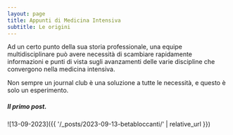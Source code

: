 ```yaml
---
layout: page
title: Appunti di Medicina Intensiva
subtitle: Le origini
---
```


Ad un certo punto della sua storia professionale, una equipe multidisciplinare può avere necessità di scambiare rapidamente informazioni e punti di vista sugli avanzamenti delle varie discipline che convergono nella medicina intensiva.

Non sempre un journal club è una soluzione a tutte le necessità, e  questo è solo un esperimento.

##### Il primo post.

![13-09-2023]({{ '/_posts/2023-09-13-betabloccanti/' | relative_url }})
